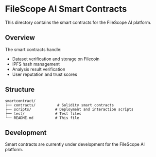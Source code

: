 # FileScope AI Smart Contracts

This directory contains the smart contracts for the FileScope AI platform.

## Overview

The smart contracts handle:
- Dataset verification and storage on Filecoin
- IPFS hash management
- Analysis result verification
- User reputation and trust scores

## Structure

```
smartcontract/
├── contracts/          # Solidity smart contracts
├── scripts/           # Deployment and interaction scripts
├── test/              # Test files
└── README.md          # This file
```

## Development

Smart contracts are currently under development for the FileScope AI platform. 